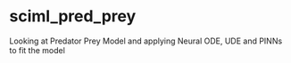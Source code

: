 # sciml_pred_prey
Looking at Predator Prey Model and applying Neural ODE, UDE and PINNs to fit the model
